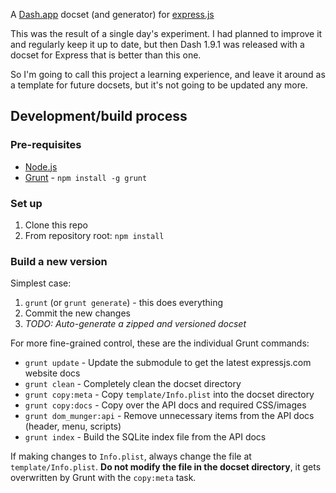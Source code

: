 A [Dash.app](dash) docset (and generator) for [express.js](express)

This was the result of a single day's experiment. I had planned to improve it and regularly keep it up to date, but then Dash 1.9.1 was released with a docset for Express that is better than this one.

So I'm going to call this project a learning experience, and leave it around as a template for future docsets, but it's not going to be updated any more.

## Development/build process

### Pre-requisites

* [Node.js](node)
* [Grunt](grunt) - `npm install -g grunt`

### Set up

1. Clone this repo
2. From repository root: `npm install`

### Build a new version

Simplest case:

1. `grunt` (or `grunt generate`) - this does everything
2. Commit the new changes
3. _TODO: Auto-generate a zipped and versioned docset_

For more fine-grained control, these are the individual Grunt commands:

* `grunt update` - Update the submodule to get the latest expressjs.com website docs
* `grunt clean` - Completely clean the docset directory
* `grunt copy:meta` - Copy `template/Info.plist` into the docset directory
* `grunt copy:docs` - Copy over the API docs and required CSS/images
* `grunt dom_munger:api` - Remove unnecessary items from the API docs (header, menu, scripts)
* `grunt index` - Build the SQLite index file from the API docs

If making changes to `Info.plist`, always change the file at `template/Info.plist`. **Do not modify the file in the docset directory**, it gets overwritten by Grunt with the `copy:meta` task.


[dash]: http://kapeli.com/dash
[express]: http://expressjs.com
[node]: http://nodejs.org
[grunt]: http://gruntjs.com
